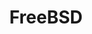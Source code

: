 ---
colors:
- '#AB2B28'
git: https://github.com/freebsd
guide: https://www.freebsdfoundation.org/about/project/
logohandle: freebsd
sort: freebsd
title: FreeBSD
website: https://www.freebsd.org/
wikipedia: https://en.wikipedia.org/wiki/FreeBSD
---